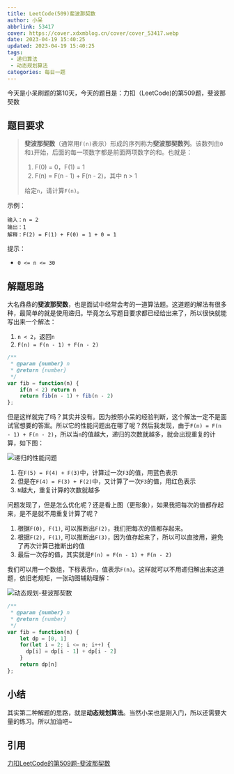 ```yaml
---
title: LeetCode(509)斐波那契数
author: 小呆
abbrlink: 53417
cover: https://cover.xdxmblog.cn/cover/cover_53417.webp
date: 2023-04-19 15:40:25
updated: 2023-04-19 15:40:25
tags:
 - 递归算法
 - 动态规划算法
categories: 每日一题
---
```


今天是小呆刷题的第10天，今天的题目是：力扣（LeetCode)的第509题，斐波那契数

## 题目要求

> **斐波那契数**（通常用`F(n)`表示）形成的序列称为**斐波那契数列**。该数列由`0`和`1`开始，后面的每一项数字都是前面两项数字的和。也就是：
>
> 1. F(0) = 0，F(1) = 1
> 2. F(n) = F(n - 1) + F(n - 2)，其中 n > 1
>
> 给定`n`，请计算`F(n)`。

<!--more-->

示例：

```
输入：n = 2
输出：1
解释：F(2) = F(1) + F(0) = 1 + 0 = 1
```

提示：

- `0 <= n <= 30`

## 解题思路

大名鼎鼎的**斐波那契数**，也是面试中经常会考的一道算法题。这道题的解法有很多种，最简单的就是使用递归。毕竟怎么写题目要求都已经给出来了，所以很快就能写出来一个解法：

1. `n < 2`，返回`n`
2. `F(n) = F(n - 1) + F(n - 2)`

```javascript
/**
 * @param {number} n
 * @return {number}
 */
var fib = function(n) {
    if(n < 2) return n
    return fib(n - 1) + fib(n - 2)
};
```

但是这样就完了吗？其实并没有。因为按照小呆的经验判断，这个解法一定不是面试官想要的答案。所以它的性能问题出在哪了呢？然后我发现，由于`F(n) = F(n - 1) + F(n - 2)`，所以当`n`的值越大，递归的次数就越多，就会出现重复的计算，如下图：

![递归的性能问题](http://img.xdxmblog.cn/images/image_20230419173958.png)

1. 在`F(5) = F(4) + F(3)`中，计算过一次`F3`的值，用蓝色表示
2. 但是在`F(4) = F(3) + F(2)`中，又计算了一次`F3`的值，用红色表示
3. `N`越大，重复计算的次数就越多

问题发现了，但是怎么优化呢？还是看上图（更形象），如果我把每次的值都存起来，是不是就不用重复计算了呢？

1. 根据`F(0), F(1)`, 可以推断出`F(2)`，我们把每次的值都存起来。
2. 根据`F(2), F(1)`, 可以推断出`F(3)`，因为值存起来了，所以可以直接用，避免了再次计算已推断出的值
3. 最后一次存的值，其实就是`F(n) = F(n - 1) + F(n - 2)`

我们可以用一个数组，下标表示`n`，值表示`F(n)`。这样就可以不用递归解出来这道题，依旧老规矩，一张动图辅助理解：

![动态规划-斐波那契数](http://img.xdxmblog.cn/images/image-202304190001.gif)

```javascript
/**
 * @param {number} n
 * @return {number}
 */
var fib = function(n) {
    let dp = [0, 1]
    for(let i = 2; i <= n; i++) {
      dp[i] = dp[i - 1] + dp[i - 2]
    }
  	return dp[n]
};
```

## 小结

其实第二种解题的思路，就是**动态规划算法**。当然小呆也是刚入门，所以还需要大量的练习。所以加油吧~

## 引用

[力扣LeetCode的第509题-斐波那契数](https://leetcode.cn/problems/fibonacci-number/submissions/)
